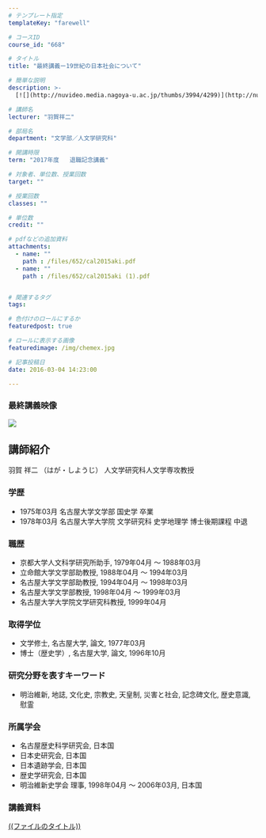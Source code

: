```yaml
---
# テンプレート指定
templateKey: "farewell"

# コースID
course_id: "668"

# タイトル
title: "最終講義ー19世紀の日本社会について"

# 簡単な説明
description: >-
  [![](http://nuvideo.media.nagoya-u.ac.jp/thumbs/3994/4299)](http://nuvideo.media.nagoya-u.ac.jp/em...

# 講師名
lecturer: "羽賀祥二"

# 部局名
department: "文学部／人文学研究科"

# 開講時限
term: "2017年度	退職記念講義"

# 対象者、単位数、授業回数
target: ""

# 授業回数
classes: ""

# 単位数
credit: ""

# pdfなどの追加資料
attachments: 
  - name: "" 
    path : /files/652/cal2015aki.pdf
  - name: "" 
    path : /files/652/cal2015aki (1).pdf


# 関連するタグ
tags:

# 色付けのロールにするか
featuredpost: true

# ロールに表示する画像
featuredimage: /img/chemex.jpg

# 記事投稿日
date: 2016-03-04 14:23:00

---
```

### 最終講義映像 

[![](http://nuvideo.media.nagoya-u.ac.jp/thumbs/3994/4299)](http://nuvideo.media.nagoya-u.ac.jp/embed/5e00ba403cf6611ccc5dc1f4846e6684181eb8df)
  
## 講師紹介  
羽賀 祥二 （はが・しようじ） 人文学研究科人文学専攻教授  
### 学歴  
  
* 1975年03月 名古屋大学文学部 国史学 卒業  
* 1978年03月 名古屋大学大学院 文学研究科 史学地理学 博士後期課程 中退  
### 職歴  
  
* 京都大学人文科学研究所助手, 1979年04月 ～ 1988年03月  
* 立命館大学文学部助教授, 1988年04月 ～ 1994年03月  
* 名古屋大学文学部助教授, 1994年04月 ～ 1998年03月  
* 名古屋大学文学部教授, 1998年04月 ～ 1999年03月  
* 名古屋大学大学院文学研究科教授, 1999年04月  
### 取得学位  
  
* 文学修士, 名古屋大学, 論文, 1977年03月  
* 博士（歴史学）, 名古屋大学, 論文, 1996年10月  
### 研究分野を表すキーワード  
  
* 明治維新, 地誌, 文化史, 宗教史, 天皇制, 災害と社会, 記念碑文化, 歴史意識, 慰霊  
### 所属学会  
  
* 名古屋歴史科学研究会, 日本国  
* 日本史研究会, 日本国  
* 日本遺跡学会, 日本国  
* 歴史学研究会, 日本国  
* 明治維新史学会 理事, 1998年04月 ～ 2006年03月, 日本国
### 講義資料


[((ファイルのタイトル))](/files/668/((ファイル名))) 
